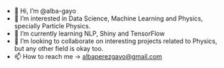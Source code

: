 - 👋 Hi, I’m @alba-gayo
- 👀 I’m interested in Data Science, Machine Learning and Physics, specially Particle Physics.
- 🌱 I’m currently learning NLP, Shiny and TensorFlow
- 💞️ I’m looking to collaborate on interesting projects related to Physics, but any other field is okay too.
- 📫 How to reach me -> albaperezgayo@gmail.com

<!---
alba-gayo/alba-gayo is a ✨ special ✨ repository because its `README.md` (this file) appears on your GitHub profile.
You can click the Preview link to take a look at your changes.
--->
